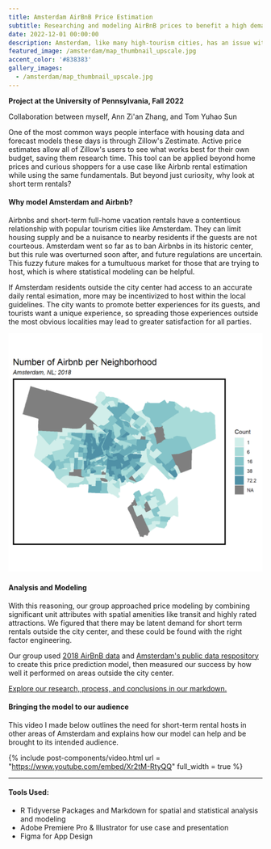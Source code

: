 ```yaml
---
title: Amsterdam AirBnB Price Estimation 
subtitle: Researching and modeling AirBnB prices to benefit a high demand tourism market
date: 2022-12-01 00:00:00
description: Amsterdam, like many high-tourism cities, has an issue with balancing its tourism experience with the local supply of housing and resident quality of life. My group created a price estimation model and a sample app to target potential new hosts outside the most popular areas of the city.
featured_image: /amsterdam/map_thumbnail_upscale.jpg
accent_color: '#838383'
gallery_images:
  - /amsterdam/map_thumbnail_upscale.jpg
---
```


**Project at the University of Pennsylvania, Fall 2022**

Collaboration between myself, Ann Zi'an Zhang, and Tom Yuhao Sun

One of the most common ways people interface with housing data and forecast models these days is through Zillow's Zestimate. Active price estimates allow all of Zillow's users to see what works best for their own budget, saving them research time. This tool can be applied beyond home prices and curious shoppers for a use case like Airbnb rental estimation while using the same fundamentals. But beyond just curiosity, why look at short term rentals?

#### Why model Amsterdam and Airbnb?

Airbnbs and short-term full-home vacation rentals have a contentious relationship with popular tourism cities like Amsterdam. They can limit housing supply and be a nuisance to nearby residents if the guests are not courteous. Amsterdam went so far as to ban Airbnbs in its historic center, but this rule was overturned soon after, and future regulations are uncertain. This fuzzy future makes for a tumultuous market for those that are trying to host, which is where statistical modeling can be helpful.

If Amsterdam residents outside the city center had access to an accurate daily rental esimation, more may be incentivized to host within the local guidelines. The city wants to promote better experiences for its guests, and tourists want a unique experience, so spreading those experiences outside the most obvious localities may lead to greater satisfaction for all parties. 

![](/images/projects/amsterdam/airbnbPop.png)

#### Analysis and Modeling

With this reasoning, our group approached price modeling by combining significant unit attributes with spatial amenities like transit and highly rated attractions. We figured that there may be latent demand for short term rentals outside the city center, and these could be found with the right factor engineering.

Our group used [2018 AirBnB data](https://www.kaggle.com/datasets/erikbruin/airbnb-amsterdam) and [Amsterdam's public data respository](https://data.amsterdam.nl/) to create this price prediction model, then measured our success by how well it performed on areas outside the city center.

[Explore our research, process, and conclusions in our markdown.](https://bennkeel.github.io/documents/Final-Amsterdam.html)

#### Bringing the model to our audience

This video I made below outlines the need for short-term rental hosts in other areas of Amsterdam and explains how our model can help and be brought to its intended audience.

{% include post-components/video.html
	url = "https://www.youtube.com/embed/Xr2tM-RtyQQ"
	full_width = true
%}

---

#### Tools Used:
* R Tidyverse Packages and Markdown for spatial and statistical analysis and modeling
* Adobe Premiere Pro & Illustrator for use case and presentation
* Figma for App Design

